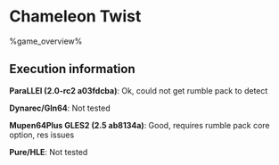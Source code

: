 # Chameleon Twist 

%game_overview%

## Execution information

**ParaLLEl (2.0-rc2 a03fdcba)**: Ok, could not get rumble pack to detect

**Dynarec/Gln64**: Not tested

**Mupen64Plus GLES2 (2.5 ab8134a)**: Good, requires rumble pack core option, res issues

**Pure/HLE**: Not tested